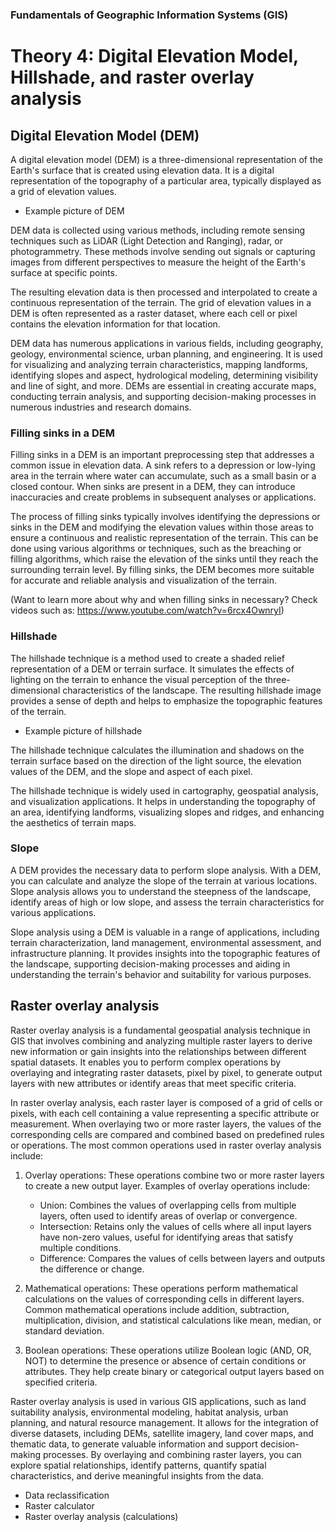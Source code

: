 
### Fundamentals of Geographic Information Systems (GIS)

# Theory 4: Digital Elevation Model, Hillshade, and raster overlay analysis

## Digital Elevation Model (DEM)
A digital elevation model (DEM) is a three-dimensional representation of the Earth's surface that is created using elevation data. It is a digital representation of the topography of a particular area, typically displayed as a grid of elevation values.

- Example picture of DEM

DEM data is collected using various methods, including remote sensing techniques such as LiDAR (Light Detection and Ranging), radar, or photogrammetry. These methods involve sending out signals or capturing images from different perspectives to measure the height of the Earth's surface at specific points.

The resulting elevation data is then processed and interpolated to create a continuous representation of the terrain. The grid of elevation values in a DEM is often represented as a raster dataset, where each cell or pixel contains the elevation information for that location.

DEM data has numerous applications in various fields, including geography, geology, environmental science, urban planning, and engineering. It is used for visualizing and analyzing terrain characteristics, mapping landforms, identifying slopes and aspect, hydrological modeling, determining visibility and line of sight, and more. DEMs are essential in creating accurate maps, conducting terrain analysis, and supporting decision-making processes in numerous industries and research domains.

### Filling sinks in a DEM
Filling sinks in a DEM is an important preprocessing step that addresses a common issue in elevation data. A sink refers to a depression or low-lying area in the terrain where water can accumulate, such as a small basin or a closed contour. When sinks are present in a DEM, they can introduce inaccuracies and create problems in subsequent analyses or applications. 

The process of filling sinks typically involves identifying the depressions or sinks in the DEM and modifying the elevation values within those areas to ensure a continuous and realistic representation of the terrain. This can be done using various algorithms or techniques, such as the breaching or filling algorithms, which raise the elevation of the sinks until they reach the surrounding terrain level. By filling sinks, the DEM becomes more suitable for accurate and reliable analysis and visualization of the terrain.

(Want to learn more about why and when filling sinks in necessary? Check videos such as: https://www.youtube.com/watch?v=6rcx4OwnryI)

### Hillshade
The hillshade technique is a method used to create a shaded relief representation of a DEM or terrain surface. It simulates the effects of lighting on the terrain to enhance the visual perception of the three-dimensional characteristics of the landscape. The resulting hillshade image provides a sense of depth and helps to emphasize the topographic features of the terrain.

- Example picture of hillshade

The hillshade technique calculates the illumination and shadows on the terrain surface based on the direction of the light source, the elevation values of the DEM, and the slope and aspect of each pixel. 

The hillshade technique is widely used in cartography, geospatial analysis, and visualization applications. It helps in understanding the topography of an area, identifying landforms, visualizing slopes and ridges, and enhancing the aesthetics of terrain maps.

### Slope
A DEM provides the necessary data to perform slope analysis. With a DEM, you can calculate and analyze the slope of the terrain at various locations. Slope analysis allows you to understand the steepness of the landscape, identify areas of high or low slope, and assess the terrain characteristics for various applications.

Slope analysis using a DEM is valuable in a range of applications, including terrain characterization, land management, environmental assessment, and infrastructure planning. It provides insights into the topographic features of the landscape, supporting decision-making processes and aiding in understanding the terrain's behavior and suitability for various purposes.

## Raster overlay analysis
Raster overlay analysis is a fundamental geospatial analysis technique in GIS that involves combining and analyzing multiple raster layers to derive new information or gain insights into the relationships between different spatial datasets. It enables you to perform complex operations by overlaying and integrating raster datasets, pixel by pixel, to generate output layers with new attributes or identify areas that meet specific criteria.

In raster overlay analysis, each raster layer is composed of a grid of cells or pixels, with each cell containing a value representing a specific attribute or measurement. When overlaying two or more raster layers, the values of the corresponding cells are compared and combined based on predefined rules or operations. The most common operations used in raster overlay analysis include:

1.  Overlay operations: These operations combine two or more raster layers to create a new output layer. Examples of overlay operations include:
    
    -   Union: Combines the values of overlapping cells from multiple layers, often used to identify areas of overlap or convergence.
    -   Intersection: Retains only the values of cells where all input layers have non-zero values, useful for identifying areas that satisfy multiple conditions.
    -   Difference: Compares the values of cells between layers and outputs the difference or change.

2.  Mathematical operations: These operations perform mathematical calculations on the values of corresponding cells in different layers. Common mathematical operations include addition, subtraction, multiplication, division, and statistical calculations like mean, median, or standard deviation.
    
3.  Boolean operations: These operations utilize Boolean logic (AND, OR, NOT) to determine the presence or absence of certain conditions or attributes. They help create binary or categorical output layers based on specified criteria.

Raster overlay analysis is used in various GIS applications, such as land suitability analysis, environmental modeling, habitat analysis, urban planning, and natural resource management. It allows for the integration of diverse datasets, including DEMs, satellite imagery, land cover maps, and thematic data, to generate valuable information and support decision-making processes. By overlaying and combining raster layers, you can explore spatial relationships, identify patterns, quantify spatial characteristics, and derive meaningful insights from the data.


- Data reclassification
- Raster calculator
- Raster overlay analysis (calculations)


<!--stackedit_data:
eyJkaXNjdXNzaW9ucyI6eyJZOTg1QlJqQ284RDI1UWFyIjp7In
N0YXJ0Ijo0MjMsImVuZCI6NDQ3LCJ0ZXh0IjoiLSBFeGFtcGxl
IHBpY3R1cmUgb2YgREVNIn0sInJTbUZjZjRmalFXNWh5MEYiOn
sic3RhcnQiOjI5NzMsImVuZCI6MzAwMywidGV4dCI6Ii0gRXhh
bXBsZSBwaWN0dXJlIG9mIGhpbGxzaGFkZSJ9LCIwMTJ6c2Z2QU
lXWG10MWpiIjp7InN0YXJ0Ijo1MDM4LCJlbmQiOjYxMjIsInRl
eHQiOiIxLiAgT3ZlcmxheSBvcGVyYXRpb25zOiBUaGVzZSBvcG
VyYXRpb25zIGNvbWJpbmUgdHdvIG9yIG1vcmUgcmFzdGVyIGxh
eWVycyB0byBj4oCmIn19LCJjb21tZW50cyI6eyJ0dXhoZWh5c3
k0akVsU1VEIjp7ImRpc2N1c3Npb25JZCI6Ilk5ODVCUmpDbzhE
MjVRYXIiLCJzdWIiOiJnaDo0MDMwNDc4OCIsInRleHQiOiJBZG
QgcGljdHVyZSIsImNyZWF0ZWQiOjE2ODc1ODI2MDEwNzR9LCJI
WWxDUjcyRVBIMmp2cTl1Ijp7ImRpc2N1c3Npb25JZCI6InJTbU
ZjZjRmalFXNWh5MEYiLCJzdWIiOiJnaDo0MDMwNDc4OCIsInRl
eHQiOiJBZGQgcGljdHVyZSIsImNyZWF0ZWQiOjE2ODc1ODI4ND
MzNzl9LCJqZ1RGUGhJZU1NVEh5R1dGIjp7ImRpc2N1c3Npb25J
ZCI6IjAxMnpzZnZBSVdYbXQxamIiLCJzdWIiOiJnaDo0MDMwND
c4OCIsInRleHQiOiJEaWFncmFtPyIsImNyZWF0ZWQiOjE2ODc1
ODMyMzMzMjN9fSwiaGlzdG9yeSI6WzE4MDkwNTY3LDIwMTQxMj
cxMTcsLTg4NTI5MDMzMywtODk2MjI3MjgxLDk5NDcyMDE5Mywt
MzUxMDc2NTgwLC0xMzkwMzMyMDUxXX0=
-->